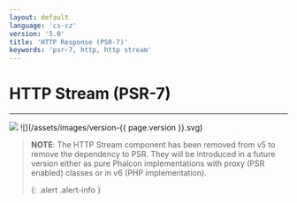 ```yaml
---
layout: default
language: 'cs-cz'
version: '5.0'
title: 'HTTP Response (PSR-7)'
keywords: 'psr-7, http, http stream'
---
```


# HTTP Stream (PSR-7)
- - -
![](/assets/images/document-status-stable-success.svg) ![](/assets/images/version-{{ page.version }}.svg)

> **NOTE**: The HTTP Stream component has been removed from v5 to remove the dependency to PSR. They will be introduced in a future version either as pure Phalcon implementations with proxy (PSR enabled) classes or in v6 (PHP implementation). 
> 
> {: .alert .alert-info }
